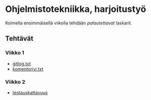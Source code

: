 # **Ohjelmistotekniikka, harjoitustyö**

Kolmella ensimmäisellä viikolla tehdään _palautettavat_ laskarit.

## Tehtävät

### Viikko 1

* [gitlog.txt](https://github.com/repemi/ot-harjoitustyo/blob/master/laskarit/viikko1/gitlog.txt)
* [komentorivi.txt](https://github.com/repemi/ot-harjoitustyo/blob/master/laskarit/viikko1/komentorivi.txt)

### Viikko 2

* [testauskattavuus](https://github.com/repemi/ot-harjoitustyo/blob/master/laskarit/viikko2/testauskattavuus.png)
